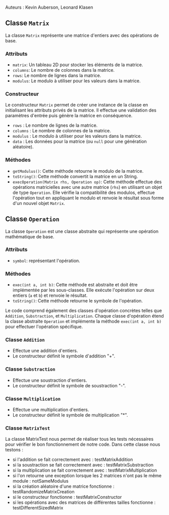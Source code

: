 Auteurs : Kevin Auberson, Leonard Klasen
## Classe `Matrix`
La classe `Matrix` représente une matrice d'entiers avec des opérations de base.
### Attributs
- `matrix`: Un tableau 2D pour stocker les éléments de la matrice.
- `columns`: Le nombre de colonnes dans la matrice.
- `rows`: Le nombre de lignes dans la matrice.
- `modulus`: Le modulo à utiliser pour les valeurs dans la matrice.
### Constructeur
Le constructeur `Matrix` permet de créer une instance de la classe en initialisant les attributs privés de la matrice. Il effectue une validation des paramètres d'entrée puis génère la matrice en conséquence. 
- `rows` : Le nombre de lignes de la matrice.
- `columns` : Le nombre de colonnes de la matrice.
- `modulus` : Le modulo à utiliser pour les valeurs dans la matrice.
- `data` : Les données pour la matrice (ou `null` pour une génération aléatoire).
### Méthodes
- `getModulus()`: Cette méthode retourne le modulo de la matrice.
- `toString()`: Cette méthode convertit la matrice en un String.
- `execOperation(Matrix rhs, Operation op)`: Cette méthode effectue des opérations matricielles avec une autre matrice (`rhs`) en utilisant un objet de type `Operation`. Elle vérifie la compatibilité des modulos, effectue l'opération tout en appliquant le modulo et renvoie le résultat sous forme d'un nouvel objet `Matrix`.
## Classe `Operation`
La classe `Operation` est une classe abstraite qui représente une opération mathématique de base.
### Attributs
- `symbol`:  représentant l'opération.
### Méthodes
- `exec(int a, int b)`: Cette méthode est abstraite et doit être implémentée par les sous-classes. Elle exécute l'opération sur deux entiers (`a` et `b`) et renvoie le résultat.
- `toString()`: Cette méthode retourne le symbole de l'opération.

Le code comprend également des classes d'opération concrètes telles que `Addition`, `Substraction`, et `Multiplication`. Chaque classe d'opération étend la classe abstraite `Operation` et implémente la méthode `exec(int a, int b)` pour effectuer l'opération spécifique.

### Classe `Addition`
- Effectue une addition d'entiers.
- Le constructeur définit le symbole d'addition "+".

### Classe `Substraction`
- Effectue une soustraction d'entiers.
- Le constructeur définit le symbole de soustraction "-".

### Classe `Multiplication`
- Effectue une multiplication d'entiers.
- Le constructeur définit le symbole de multiplication "\*".

### Classe `MatrixTest`
La classe MatrixTest nous permet de réaliser tous les tests nécessaires pour vérifier le bon fonctionnement de notre
code. Dans cette classe nous testons :
- si l'addition se fait correctement avec : testMatrixAddition
- si la soustraction se fait correctement avec : testMatrixSubstraction
- si la multiplication se fait correctement avec : testMatrixMultiplication
- si l'on retourne une exception lorsque les 2 matrices n'ont pas le même module : notSameModulus
- si la création aléatoire d'une matrice fonctionne : testRandomizeMatrixCreation
- si le constructeur fonctionne : testMatrixConstructor
- si les opérations avec des matrices de différentes tailles fonctionne : testDifferentSizedMatrix

